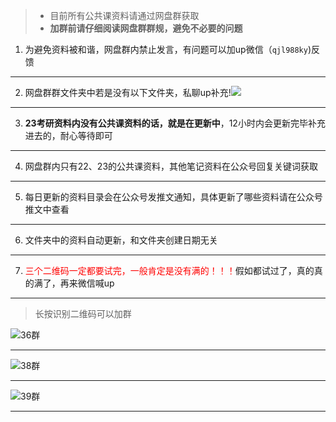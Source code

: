 > - 目前所有公共课资料请通过网盘群获取<br />
> - **加群前请仔细阅读网盘群群规，避免不必要的问题**
1. 为避免资料被和谐，网盘群内禁止发言，有问题可以加up微信（`qjl988ky`)反馈
----
2. 网盘群群文件夹中若是没有以下文件夹，私聊up补充!![](https://images.cubox.pro/1665158211436/62511/image.jpg)
----
3. **23考研资料内没有公共课资料的话，就是在更新中**，12小时内会更新完毕补充进去的，耐心等待即可
---
4. 网盘群内只有22、23的公共课资料，其他笔记资料在公众号回复关键词获取
---
5. 每日更新的资料目录会在公众号发推文通知，具体更新了哪些资料请在公众号推文中查看
---
6. 文件夹中的资料自动更新，和文件夹创建日期无关
---
7. <span style=color:red > 三个二维码一定都要试完，一般肯定是没有满的！！！</span>假如都试过了，真的真的满了，再来微信喊up 
----
> 长按识别二维码可以加群

![36群](https://images.cubox.pro/1665158206114/26058/image.jpg)

------
![38群](https://images.cubox.pro/1666712249562/95314/image.jpg)

------
![39群](https://images.cubox.pro/1666712243811/39765/image.jpg)

------